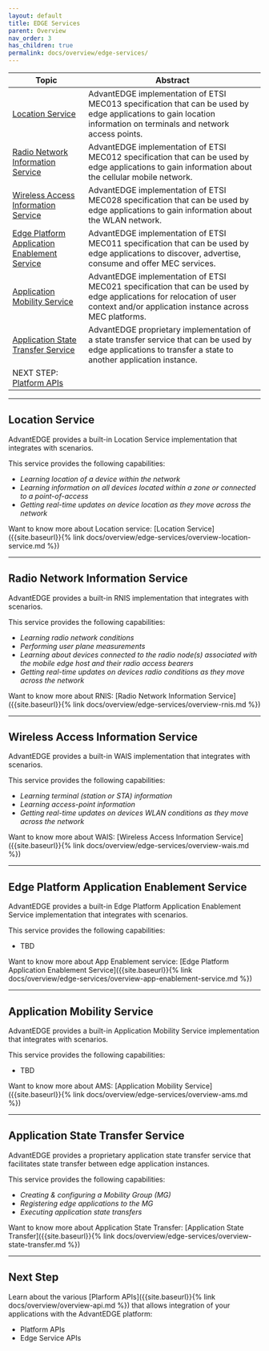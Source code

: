 ```yaml
---
layout: default
title: EDGE Services
parent: Overview
nav_order: 3
has_children: true
permalink: docs/overview/edge-services/
---
```


Topic | Abstract
------|------
[Location Service](#location-service) | AdvantEDGE implementation of ETSI MEC013 specification that can be used by edge applications to gain location information on terminals and network access points.
[Radio Network Information Service](#radio-network-information-service) | AdvantEDGE implementation of ETSI MEC012 specification that can be used by edge applications to gain information about the cellular mobile network.
[Wireless Access Information Service](#wireless-access-information-service) | AdvantEDGE implementation of ETSI MEC028 specification that can be used by edge applications to gain information about the WLAN network.
[Edge Platform Application Enablement Service](#edge-platform-application-enablement-service) | AdvantEDGE implementation of ETSI MEC011 specification that can be used by edge applications to discover, advertise, consume and offer MEC services.
[Application Mobility Service](#application-mobility-service) | AdvantEDGE implementation of ETSI MEC021 specification that can be used by edge applications for relocation of user context and/or application instance across MEC platforms.
[Application State Transfer Service](#application-state-transfer-service) | AdvantEDGE proprietary implementation of a state transfer service that can be used by edge applications to transfer a state to another application instance.
NEXT STEP: [Platform APIs](#next-step) |

-----
## Location Service
AdvantEDGE provides a built-in Location Service implementation that integrates with scenarios.

This service provides the following capabilities:
- _Learning location of a device within the network_
- _Learning information on all devices located within a zone or connected to a point-of-access_
- _Getting real-time updates on device location as they move across the network_

Want to know more about Location service: [Location Service]({{site.baseurl}}{% link docs/overview/edge-services/overview-location-service.md %})

-----
## Radio Network Information Service
AdvantEDGE provides a built-in RNIS implementation that integrates with scenarios.

This service provides the following capabilities:
- _Learning radio network conditions_
- _Performing user plane measurements_
- _Learning about devices connected to the radio node(s) associated with the mobile edge host and their radio access bearers_
- _Getting real-time updates on devices radio conditions as they move across the network_

Want to know more about RNIS: [Radio Network Information Service]({{site.baseurl}}{% link docs/overview/edge-services/overview-rnis.md %})

-----
## Wireless Access Information Service
AdvantEDGE provides a built-in WAIS implementation that integrates with scenarios.

This service provides the following capabilities:
- _Learning terminal (station or STA) information_
- _Learning access-point information_
- _Getting real-time updates on devices WLAN conditions as they move across the network_

Want to know more about WAIS: [Wireless Access Information Service]({{site.baseurl}}{% link docs/overview/edge-services/overview-wais.md %})

-----
## Edge Platform Application Enablement Service
AdvantEDGE provides a built-in Edge Platform Application Enablement Service implementation that integrates with scenarios.

This service provides the following capabilities:
- TBD

Want to know more about App Enablement service: [Edge Platform Application Enablement Service]({{site.baseurl}}{% link docs/overview/edge-services/overview-app-enablement-service.md %})

-----
## Application Mobility Service
AdvantEDGE provides a built-in Application Mobility Service implementation that integrates with scenarios.

This service provides the following capabilities:
- TBD

Want to know more about AMS: [Application Mobility Service]({{site.baseurl}}{% link docs/overview/edge-services/overview-ams.md %})

-----
## Application State Transfer Service
AdvantEDGE provides a proprietary application state transfer service that facilitates state transfer between edge application instances.

This service provides the following capabilities:
- _Creating & configuring a Mobility Group (MG)_
- _Registering edge applications to the MG_
- _Executing application state transfers_

Want to know more about Application State Transfer: [Application State Transfer]({{site.baseurl}}{% link docs/overview/edge-services/overview-state-transfer.md %})

----
## Next Step
Learn about the various [Plarform APIs]({{site.baseurl}}{% link docs/overview/overview-api.md %}) that allows integration of your applications with the AdvantEDGE platform:
- Platform APIs
- Edge Service APIs
